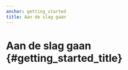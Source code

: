 ```yaml
---
anchor: getting_started
title: Aan de slag gaan
---
```


# Aan de slag gaan {#getting_started_title}


